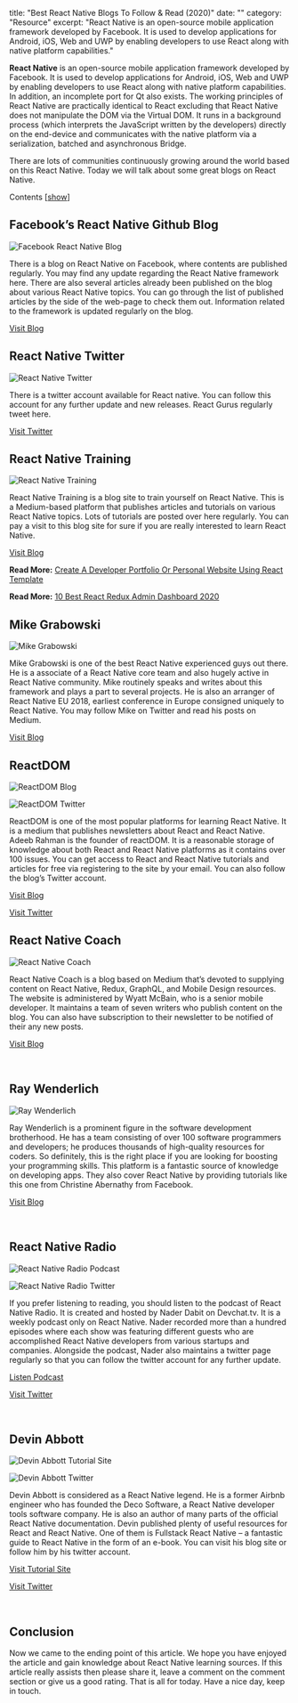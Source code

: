 title: "Best React Native Blogs To Follow & Read (2020)"
date: ""
category: "Resource"
excerpt: "React Native is an open-source mobile application framework developed by Facebook.  It is used to develop applications for Android, iOS, Web and UWP by  enabling developers to use React along with native platform  capabilities."



**React Native** is an open-source mobile application framework developed by Facebook.  It is used to develop applications for Android, iOS, Web and UWP by  enabling developers to use React along with native platform  capabilities. In addition, an incomplete port for Qt also exists. The  working principles of React Native are practically identical to React  excluding that React Native does not manipulate the DOM via the Virtual  DOM. It runs in a background process (which interprets the JavaScript  written by the developers) directly on the end-device and communicates  with the native platform via a serialization, batched and asynchronous  Bridge.

There are lots of communities continuously growing around the world  based on this React Native. Today we will talk about some great blogs on React Native.

Contents [[show](https://redq.io/blog/best-react-native-blogs/?fbclid=IwAR00DnEt3Ga31ZeOX9cvrO3RRIRXNCcpBdSF6G2OLonUyvREXXsMG52myXs#)]

## Facebook’s React Native Github Blog

![Facebook React Native Blog](https://i0.wp.com/redq.io/blog/wp-content/uploads/2019/10/Facebook-React-Native-Blog.png?resize=640%2C234&ssl=1)

There is a blog on React Native on Facebook, where contents are  published regularly. You may find any update regarding the React Native  framework here. There are also several articles already been published  on the blog about various React Native topics. You can go through the  list of published articles by the side of the web-page to check them  out. Information related to the framework is updated regularly on the  blog.

[Visit Blog](https://facebook.github.io/react-native/blog/)

## React Native Twitter

![React Native Twitter](https://i1.wp.com/redq.io/blog/wp-content/uploads/2019/11/React-Native-Twitter.png?resize=640%2C282&ssl=1)

There is a twitter account available for React native. You can follow this account for any further update and new releases. React Gurus  regularly tweet here.

[Visit Twitter](https://twitter.com/reactnative)

## React Native Training

![React Native Training](https://i0.wp.com/redq.io/blog/wp-content/uploads/2019/11/React-Native-Training.png?resize=640%2C215&ssl=1)

React Native Training is a blog site to train yourself on React  Native. This is a Medium-based platform that publishes articles and  tutorials on various React Native topics. Lots of tutorials are posted  over here regularly. You can pay a visit to this blog site for sure if  you are really interested to learn React Native.

[Visit Blog](https://medium.com/react-native-training)

**Read More:** [Create A Developer Portfolio Or Personal Website Using React Template](https://redq.io/blog/portfolio-personal-website-react-template/)

 **Read More:** [10 Best React Redux Admin Dashboard 2020](https://redq.io/blog/react-redux-admin-dashboard/)

## Mike Grabowski

![Mike Grabowski](https://i2.wp.com/redq.io/blog/wp-content/uploads/2019/11/Mike-Grabowski.png?resize=640%2C289&ssl=1)

Mike Grabowski is one of the best React Native experienced guys out  there. He is a associate of a React Native core team and also hugely  active in React Native community. Mike routinely speaks and writes about this framework and plays a part to several projects. He is also an  arranger of React Native EU 2018, earliest conference in Europe  consigned uniquely to React Native. You may follow Mike on Twitter and  read his posts on Medium.

[Visit Blog](https://twitter.com/grabbou)

## **ReactDOM**

![ReactDOM Blog](https://i1.wp.com/redq.io/blog/wp-content/uploads/2019/11/ReactDOM-Blog.png?resize=640%2C163&ssl=1)

![ReactDOM Twitter](https://i2.wp.com/redq.io/blog/wp-content/uploads/2019/11/ReactDOM-Twitter.png?resize=640%2C247&ssl=1)

ReactDOM is one of the most popular platforms for learning React  Native. It is a medium that publishes newsletters about React and React  Native. Adeeb Rahman is the founder of reactDOM. It is a reasonable  storage of knowledge about both React and React Native platforms as it  contains over 100 issues. You can get access to React and React Native  tutorials and articles for free via registering to the site by your  email. You can also follow the blog’s Twitter account.

[Visit Blog](https://reactdom.com/)

[Visit Twitter](https://twitter.com/ReactDOM)

## React Native Coach

![React Native Coach](https://i1.wp.com/redq.io/blog/wp-content/uploads/2019/11/React-Native-Coach.png?resize=640%2C520&ssl=1)

React Native Coach is a blog based on Medium that’s devoted to  supplying content on React Native, Redux, GraphQL, and Mobile Design  resources. The website is administered by Wyatt McBain, who is a senior  mobile developer. It maintains a team of seven writers who publish  content on the blog. You can also have subscription to their newsletter  to be notified of their any new posts. 

[Visit Blog](https://blog.reactnativecoach.com/)

​			 	

## Ray Wenderlich

![Ray Wenderlich](https://i0.wp.com/redq.io/blog/wp-content/uploads/2019/12/Ray-Wenderlich.png?resize=640%2C277&ssl=1)

Ray Wenderlich is a prominent figure in the software development  brotherhood. He has a team consisting of over 100 software programmers  and developers; he produces thousands of high-quality resources for  coders. So definitely, this is the right place if you are looking for  boosting your programming skills. This platform is a fantastic source of knowledge on developing apps. They also cover React Native by providing tutorials like this one from Christine Abernathy from Facebook. 

[Visit Blog](https://www.raywenderlich.com/)

​			 	

## React Native Radio

![React Native Radio Podcast](https://i0.wp.com/redq.io/blog/wp-content/uploads/2019/12/React-Native-Radio-Podcast.png?resize=640%2C458&ssl=1)

![React Native Radio Twitter](https://i2.wp.com/redq.io/blog/wp-content/uploads/2019/12/React-Native-Radio-Twitter.png?resize=640%2C348&ssl=1)

If you prefer listening to reading, you should listen to the podcast  of React Native Radio. It is created and hosted by Nader Dabit on  Devchat.tv. It is a weekly podcast only on React Native. Nader recorded  more than a hundred episodes where each show was featuring different  guests who are accomplished React Native developers from various  startups and companies. Alongside the podcast, Nader also maintains a  twitter page regularly so that you can follow the twitter account for  any further update. 

[Listen Podcast](https://devchat.tv/react-native-radio/)

[Visit Twitter](https://twitter.com/R_N_Radio)

​			 	

## Devin Abbott

![Devin Abbott Tutorial Site](https://i2.wp.com/redq.io/blog/wp-content/uploads/2019/12/Devin-Abbott-Tutorial-Site.png?resize=640%2C306&ssl=1)

![Devin Abbott Twitter](https://i0.wp.com/redq.io/blog/wp-content/uploads/2019/12/Devin-Abbott-Twitter.png?resize=640%2C443&ssl=1)

Devin Abbott is considered as a React Native legend. He is a former  Airbnb engineer who has founded the Deco Software, a React Native  developer tools software company. He is also an author of many parts of  the official React Native documentation. Devin published plenty of  useful resources for React and React Native. One of them is Fullstack  React Native – a fantastic guide to React Native in the form of an  e-book. You can visit his blog site or follow him by his twitter  account.

[Visit Tutorial Site](http://www.reactnativeexpress.com/)

[Visit Twitter](https://twitter.com/dvnabbott)

​			 	

## Conclusion

Now we came to the ending point of this article. We hope you have  enjoyed the article and gain knowledge about React Native learning  sources. If this article really assists then please share it, leave a  comment on the comment section or give us a good rating. That is all for today. Have a nice day, keep in touch.